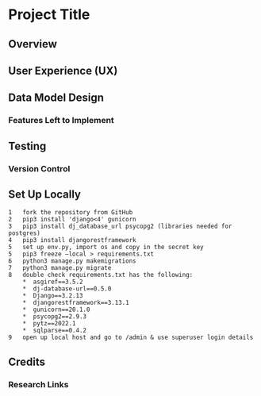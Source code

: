 # **Project Title**

## Overview


## User Experience (UX)


## Data Model Design


### Features Left to Implement


## Testing


### Version Control

## Set Up Locally

    1   fork the repository from GitHub
    2   pip3 install 'django<4' gunicorn
    3   pip3 install dj_database_url psycopg2 (libraries needed for postgres)
    4   pip3 install djangorestframework
    5   set up env.py, import os and copy in the secret key
    5   pip3 freeze –local > requirements.txt
    6   python3 manage.py makemigrations
    7   python3 manage.py migrate
    8   double check requirements.txt has the following:
        *  asgiref==3.5.2
        *  dj-database-url==0.5.0
        *  Django==3.2.13
        *  djangorestframework==3.13.1
        *  gunicorn==20.1.0
        *  psycopg2==2.9.3
        *  pytz==2022.1
        *  sqlparse==0.4.2 
    9   open up local host and go to /admin & use superuser login details


## Credits
### Research Links

